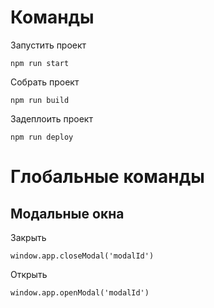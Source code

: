 # Команды

Запустить проект

```
npm run start
```

Собрать проект

```
npm run build
```

Задеплоить проект 

```
npm run deploy
```
# Глобальные команды

## Модальные окна

Закрыть

```
window.app.closeModal('modalId')
```

Открыть
```
window.app.openModal('modalId')
```